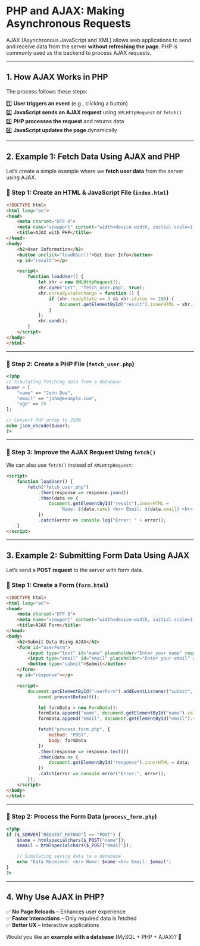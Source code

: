 # **PHP and AJAX: Making Asynchronous Requests**  

AJAX (Asynchronous JavaScript and XML) allows web applications to send and receive data from the server **without refreshing the page**. PHP is commonly used as the backend to process AJAX requests.

---

## **1. How AJAX Works in PHP**
The process follows these steps:  

1️⃣ **User triggers an event** (e.g., clicking a button)  
2️⃣ **JavaScript sends an AJAX request** using `XMLHttpRequest` or `fetch()`  
3️⃣ **PHP processes the request** and returns data  
4️⃣ **JavaScript updates the page** dynamically  

---

## **2. Example 1: Fetch Data Using AJAX and PHP**
Let’s create a simple example where we **fetch user data** from the server using AJAX.

### **📌 Step 1: Create an HTML & JavaScript File (`index.html`)**
```html
<!DOCTYPE html>
<html lang="en">
<head>
    <meta charset="UTF-8">
    <meta name="viewport" content="width=device-width, initial-scale=1.0">
    <title>AJAX with PHP</title>
</head>
<body>
    <h2>User Information</h2>
    <button onclick="loadUser()">Get User Info</button>
    <p id="result"></p>

    <script>
        function loadUser() {
            let xhr = new XMLHttpRequest();
            xhr.open("GET", "fetch_user.php", true);
            xhr.onreadystatechange = function () {
                if (xhr.readyState == 4 && xhr.status == 200) {
                    document.getElementById("result").innerHTML = xhr.responseText;
                }
            };
            xhr.send();
        }
    </script>
</body>
</html>
```

---

### **📌 Step 2: Create a PHP File (`fetch_user.php`)**
```php
<?php
// Simulating fetching data from a database
$user = [
    "name" => "John Doe",
    "email" => "john@example.com",
    "age" => 25
];

// Convert PHP array to JSON
echo json_encode($user);
?>
```

---

### **📌 Step 3: Improve the AJAX Request Using `fetch()`**
We can also use `fetch()` instead of `XMLHttpRequest`:

```html
<script>
    function loadUser() {
        fetch("fetch_user.php")
            .then(response => response.json())
            .then(data => {
                document.getElementById("result").innerHTML = 
                    `Name: ${data.name} <br> Email: ${data.email} <br> Age: ${data.age}`;
            })
            .catch(error => console.log("Error: " + error));
    }
</script>
```

---

## **3. Example 2: Submitting Form Data Using AJAX**
Let’s send a **POST request** to the server with form data.

### **📌 Step 1: Create a Form (`form.html`)**
```html
<!DOCTYPE html>
<html lang="en">
<head>
    <meta charset="UTF-8">
    <meta name="viewport" content="width=device-width, initial-scale=1.0">
    <title>AJAX Form</title>
</head>
<body>
    <h2>Submit Data Using AJAX</h2>
    <form id="userForm">
        <input type="text" id="name" placeholder="Enter your name" required><br><br>
        <input type="email" id="email" placeholder="Enter your email" required><br><br>
        <button type="submit">Submit</button>
    </form>
    <p id="response"></p>

    <script>
        document.getElementById("userForm").addEventListener("submit", function(event) {
            event.preventDefault();

            let formData = new FormData();
            formData.append("name", document.getElementById("name").value);
            formData.append("email", document.getElementById("email").value);

            fetch("process_form.php", {
                method: "POST",
                body: formData
            })
            .then(response => response.text())
            .then(data => {
                document.getElementById("response").innerHTML = data;
            })
            .catch(error => console.error("Error:", error));
        });
    </script>
</body>
</html>
```

---

### **📌 Step 2: Process the Form Data (`process_form.php`)**
```php
<?php
if ($_SERVER["REQUEST_METHOD"] == "POST") {
    $name = htmlspecialchars($_POST["name"]);
    $email = htmlspecialchars($_POST["email"]);

    // Simulating saving data to a database
    echo "Data Received: <br> Name: $name <br> Email: $email";
}
?>
```

---

## **4. Why Use AJAX in PHP?**
✅ **No Page Reloads** – Enhances user experience  
✅ **Faster Interactions** – Only required data is fetched  
✅ **Better UX** – Interactive applications  

Would you like an **example with a database** (MySQL + PHP + AJAX)? 🚀